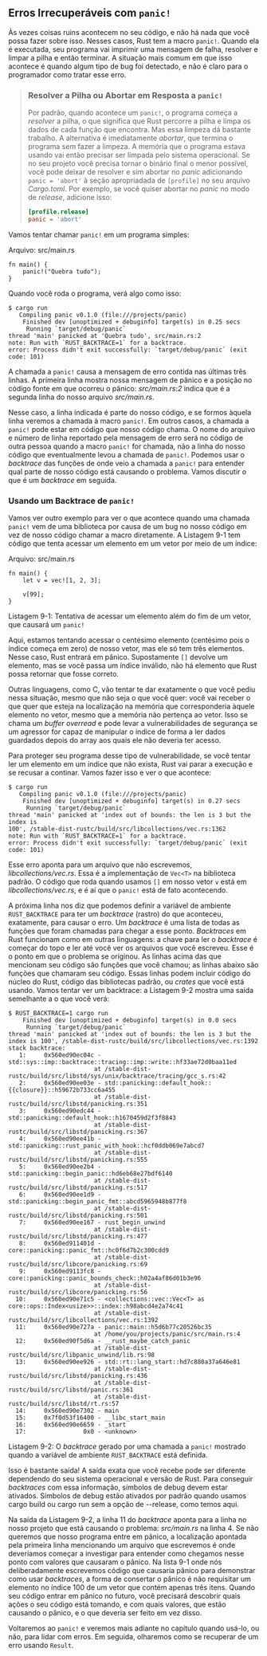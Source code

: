 ## Erros Irrecuperáveis com `panic!`

Às vezes coisas ruins acontecem no seu código, e não há nada que você possa fazer
sobre isso. Nesses casos, Rust tem a macro `panic!`. Quando ela é executada, seu
programa vai imprimir uma mensagem de falha, resolver e limpar a pilha e então
terminar. A situação mais comum em que isso acontece é quando algum tipo de bug
foi detectado, e não é claro para o programador como tratar esse erro.

> ### Resolver a Pilha ou Abortar em Resposta a `panic!`
>
> Por padrão, quando acontece um `panic!`, o programa começa a *resolver* a pilha,
> o que significa que Rust percorre a pilha e limpa os dados de cada função que encontra.
> Mas essa limpeza dá bastante trabalho. A alternativa é imediatamente *abortar*,
> que termina o programa sem fazer a limpeza. A memória que o programa estava usando vai então
> precisar ser limpada pelo sistema operacional. Se no seu projeto você precisa tornar
> o binário final o menor possível, você pode deixar de resolver e sim abortar no *panic*
> adicionando `panic = 'abort'` à seção apropriadada de `[profile]` no seu arquivo
> *Cargo.toml*. Por exemplo, se você quiser abortar no *panic* no modo de *release*, adicione
> isso:
> ```toml
> [profile.release]
> panic = 'abort'
> ```

Vamos tentar chamar `panic!` em um programa simples:

<span class="filename">Arquivo: src/main.rs</span>

```rust,should_panic
fn main() {
    panic!("Quebra tudo");
}
```

Quando você roda o programa, verá algo como isso:

```text
$ cargo run
   Compiling panic v0.1.0 (file:///projects/panic)
    Finished dev [unoptimized + debuginfo] target(s) in 0.25 secs
     Running `target/debug/panic`
thread 'main' panicked at 'Quebra tudo', src/main.rs:2
note: Run with `RUST_BACKTRACE=1` for a backtrace.
error: Process didn't exit successfully: `target/debug/panic` (exit code: 101)
```

A chamada a `panic!` causa a mensagem de erro contida nas últimas três linhas.
A primeira linha mostra nossa mensagem de pânico e a posição no código fonte
em que ocorreu o pânico: *src/main.rs:2* indica que é a segunda linha do nosso 
arquivo *src/main.rs*.

Nesse caso, a linha indicada é parte do nosso código, e se formos àquela linha
veremos a chamada à macro `panic!`. Em outros casos, a chamada a `panic!` pode
estar em código que nosso código chama. O nome do arquivo e número de linha
reportado pela mensagem de erro será no código de outra pessoa quando a macro 
`panic!` for chamada, não a linha do nosso código que eventualmente levou a chamada
de `panic!`. Podemos usar o *backtrace* das funções de onde veio a chamada a `panic!`
para entender qual parte de nosso código está causando o problema. Vamos discutir
o que é um *backtrace* em seguida.

### Usando um Backtrace de `panic!`

Vamos ver outro exemplo para ver o que acontece quando uma chamada `panic!` vem de uma
biblioteca por causa de um bug no nosso código em vez de nosso código chamar
a macro diretamente. A Listagem 9-1 tem código que tenta acessar um elemento em
um vetor por meio de um índice:

<span class="filename">Arquivo: src/main.rs</span>

```rust,should_panic
fn main() {
    let v = vec![1, 2, 3];

    v[99];
}
```

<span class="caption">Listagem 9-1: Tentativa de acessar um elemento além do fim
de um vetor, que causará um `panic!`</span>

Aqui, estamos tentando acessar o centésimo elemento (centésimo pois o índice 
começa em zero) de nosso vetor, mas ele só tem três elementos. Nesse caso, Rust
entrará em pânico. Supostamente `[]` devolve um elemento, mas se você passa um
índice inválido, não há elemento que Rust possa retornar que fosse correto.

Outras linguagens, como C, vão tentar te dar exatamente o que você pediu nessa
situação, mesmo que não seja o que você quer: você vai receber o que quer que 
esteja na localização na memória que corresponderia àquele elemento no vetor,
mesmo que a memória não pertença ao vetor. Isso se chama um *buffer overread* e 
pode levar a vulnerabilidades de segurança se um agressor for capaz de manipular
o índice de forma a ler dados guardados depois do array aos quais ele não deveria
ter acesso.

Para proteger seu programa desse tipo de vulnerabilidade, se você tentar ler
um elemento em um índice que não exista, Rust vai parar a execução e se recusar
a continar. Vamos fazer isso e ver o que acontece:

```text
$ cargo run
   Compiling panic v0.1.0 (file:///projects/panic)
    Finished dev [unoptimized + debuginfo] target(s) in 0.27 secs
     Running `target/debug/panic`
thread 'main' panicked at 'index out of bounds: the len is 3 but the index is
100', /stable-dist-rustc/build/src/libcollections/vec.rs:1362
note: Run with `RUST_BACKTRACE=1` for a backtrace.
error: Process didn't exit successfully: `target/debug/panic` (exit code: 101)
```

Esse erro aponta para um arquivo que não escrevemos, *libcollections/vec.rs*.
Essa é a implementação de `Vec<T>` na biblioteca padrão. O código que roda
quando usamos `[]` em nosso vetor `v` está em *libcollections/vec.rs*, e é aí
que o `panic!` está de fato acontecendo.


A próxima linha nos diz que podemos definir a variável de ambiente `RUST_BACKTRACE`
para ter um *backtrace* (rastro) do que aconteceu, exatamente, para causar o erro. Um 
*backtrace* é uma lista de todas as funções que foram chamadas para chegar a esse
ponto. *Backtraces* em Rust funcionam como em outras linguagens: a chave para ler
o *backtrace* é começar do topo e ler até você ver os arquivos que você escreveu.
Esse é o ponto em que o problema se originou. As linhas acima das que mencionam seu
código são funções que você chamou; as linhas abaixo são funções que chamaram seu
código. Essas linhas podem incluir código do núcleo do Rust, código das bibliotecas
padrão, ou *crates* que você está usando. Vamos tentar ver um backtrace: a Listagem 9-2
mostra uma saída semelhante a o que você verá:

```text
$ RUST_BACKTRACE=1 cargo run
    Finished dev [unoptimized + debuginfo] target(s) in 0.0 secs
     Running `target/debug/panic`
thread 'main' panicked at 'index out of bounds: the len is 3 but the index is 100', /stable-dist-rustc/build/src/libcollections/vec.rs:1392
stack backtrace:
   1:     0x560ed90ec04c - std::sys::imp::backtrace::tracing::imp::write::hf33ae72d0baa11ed
                        at /stable-dist-rustc/build/src/libstd/sys/unix/backtrace/tracing/gcc_s.rs:42
   2:     0x560ed90ee03e - std::panicking::default_hook::{{closure}}::h59672b733cc6a455
                        at /stable-dist-rustc/build/src/libstd/panicking.rs:351
   3:     0x560ed90edc44 - std::panicking::default_hook::h1670459d2f3f8843
                        at /stable-dist-rustc/build/src/libstd/panicking.rs:367
   4:     0x560ed90ee41b - std::panicking::rust_panic_with_hook::hcf0ddb069e7abcd7
                        at /stable-dist-rustc/build/src/libstd/panicking.rs:555
   5:     0x560ed90ee2b4 - std::panicking::begin_panic::hd6eb68e27bdf6140
                        at /stable-dist-rustc/build/src/libstd/panicking.rs:517
   6:     0x560ed90ee1d9 - std::panicking::begin_panic_fmt::abcd5965948b877f8
                        at /stable-dist-rustc/build/src/libstd/panicking.rs:501
   7:     0x560ed90ee167 - rust_begin_unwind
                        at /stable-dist-rustc/build/src/libstd/panicking.rs:477
   8:     0x560ed911401d - core::panicking::panic_fmt::hc0f6d7b2c300cdd9
                        at /stable-dist-rustc/build/src/libcore/panicking.rs:69
   9:     0x560ed9113fc8 - core::panicking::panic_bounds_check::h02a4af86d01b3e96
                        at /stable-dist-rustc/build/src/libcore/panicking.rs:56
  10:     0x560ed90e71c5 - <collections::vec::Vec<T> as core::ops::Index<usize>>::index::h98abcd4e2a74c41
                        at /stable-dist-rustc/build/src/libcollections/vec.rs:1392
  11:     0x560ed90e727a - panic::main::h5d6b77c20526bc35
                        at /home/you/projects/panic/src/main.rs:4
  12:     0x560ed90f5d6a - __rust_maybe_catch_panic
                        at /stable-dist-rustc/build/src/libpanic_unwind/lib.rs:98
  13:     0x560ed90ee926 - std::rt::lang_start::hd7c880a37a646e81
                        at /stable-dist-rustc/build/src/libstd/panicking.rs:436
                        at /stable-dist-rustc/build/src/libstd/panic.rs:361
                        at /stable-dist-rustc/build/src/libstd/rt.rs:57
  14:     0x560ed90e7302 - main
  15:     0x7f0d53f16400 - __libc_start_main
  16:     0x560ed90e6659 - _start
  17:                0x0 - <unknown>

```

<span class="caption">Listagem 9-2: O *backtrace* gerado por uma chamada
a `panic!` mostrado quando a variável de ambiente `RUST_BACKTRACE` está definida.</span>

Isso é bastante saída! A saída exata que você recebe pode ser diferente dependendo
do seu sistema operacional e versão de Rust. Para conseguir *backtraces* com essa 
informação, símbolos de debug devem estar ativados. Símbolos de debug estão ativados
por padrão quando usamos cargo build ou cargo run sem a opção de --release, 
como temos aqui.

Na saída da Listagem 9-2, a linha 11 do *backtrace* aponta para a linha no nosso
projeto que está causando o problema: *src/main.rs* na linha 4. Se não 
queremos que nosso programa entre em pânico, a localização apontada pela primeira
linha mencionando um arquivo que escrevemos é onde deveríamos começar a investigar
para entender como chegamos nesse ponto com valores que causaram o pânico. Na lista
9-1 onde nós deliberadamente escrevemos código que causaria pânico para demonstrar
como usar *backtraces*, a forma de consertar o pânico é não requisitar um elemento
no índice 100 de um vetor que contém apenas três itens. Quando seu código entrar
em pânico no futuro, você precisará descobrir quais ações o seu código está tomando,
e com quais valores, que estão causando o pânico, e o que deveria ser feito em vez
disso.

Voltaremos ao `panic!` e veremos mais adiante no capítulo quando usá-lo, ou não,
para lidar com erros. Em seguida, olharemos como se recuperar de um erro usando 
`Result`.
